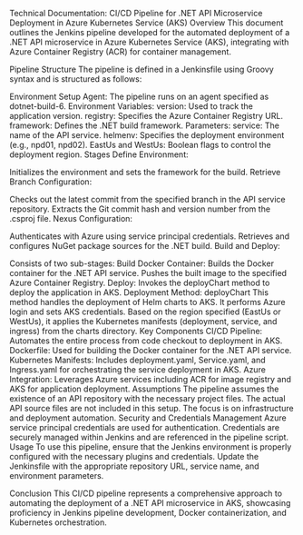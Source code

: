Technical Documentation: CI/CD Pipeline for .NET API Microservice Deployment in Azure Kubernetes Service (AKS)
Overview
This document outlines the Jenkins pipeline developed for the automated deployment of a .NET API microservice in Azure Kubernetes Service (AKS), integrating with Azure Container Registry (ACR) for container management.

Pipeline Structure
The pipeline is defined in a Jenkinsfile using Groovy syntax and is structured as follows:

Environment Setup
Agent: The pipeline runs on an agent specified as dotnet-build-6.
Environment Variables:
version: Used to track the application version.
registry: Specifies the Azure Container Registry URL.
framework: Defines the .NET build framework.
Parameters:
service: The name of the API service.
helmenv: Specifies the deployment environment (e.g., npd01, npd02).
EastUs and WestUs: Boolean flags to control the deployment region.
Stages
Define Environment:

Initializes the environment and sets the framework for the build.
Retrieve Branch Configuration:

Checks out the latest commit from the specified branch in the API service repository.
Extracts the Git commit hash and version number from the .csproj file.
Nexus Configuration:

Authenticates with Azure using service principal credentials.
Retrieves and configures NuGet package sources for the .NET build.
Build and Deploy:

Consists of two sub-stages:
Build Docker Container:
Builds the Docker container for the .NET API service.
Pushes the built image to the specified Azure Container Registry.
Deploy:
Invokes the deployChart method to deploy the application in AKS.
Deployment Method: deployChart
This method handles the deployment of Helm charts to AKS.
It performs Azure login and sets AKS credentials.
Based on the region specified (EastUs or WestUs), it applies the Kubernetes manifests (deployment, service, and ingress) from the charts directory.
Key Components
CI/CD Pipeline: Automates the entire process from code checkout to deployment in AKS.
Dockerfile: Used for building the Docker container for the .NET API service.
Kubernetes Manifests: Includes deployment.yaml, Service.yaml, and Ingress.yaml for orchestrating the service deployment in AKS.
Azure Integration: Leverages Azure services including ACR for image registry and AKS for application deployment.
Assumptions
The pipeline assumes the existence of an API repository with the necessary project files.
The actual API source files are not included in this setup. The focus is on infrastructure and deployment automation.
Security and Credentials Management
Azure service principal credentials are used for authentication.
Credentials are securely managed within Jenkins and are referenced in the pipeline script.
Usage
To use this pipeline, ensure that the Jenkins environment is properly configured with the necessary plugins and credentials. Update the Jenkinsfile with the appropriate repository URL, service name, and environment parameters.

Conclusion
This CI/CD pipeline represents a comprehensive approach to automating the deployment of a .NET API microservice in AKS, showcasing proficiency in Jenkins pipeline development, Docker containerization, and Kubernetes orchestration.
